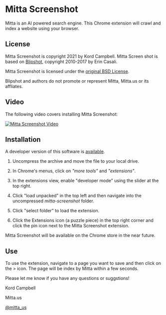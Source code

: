 Mitta Screenshot
================
Mitta is an AI powered search engine. This Chrome extension will crawl and index a website using your browser.

License
-------
Mitta Screenshot is copyright 2021 by Kord Campbell. Mitta Screen shot is based on [Blipshot](https://github.com/folletto/Blipshot), copyright 2010-2017 by Erin Casali. 

Mitta Screenshot is licensed under the [original BSD License](https://github.com/kordless/mitta-screenshot/blob/main/license.txt). 

Blipshot and authors do not promote or represent Mitta, Mitta.us or its affliates.

Video
-----
The following video covers installing Mitta Screenshot:

[![Mitta Screenshot Video](https://img.youtube.com/vi/k1804FaFTdM/0.jpg)](https://www.youtube.com/watch?v=k1804FaFTdM)

Installation
------------
A developer version of this software is [available](https://github.com/kordless/mitta-screenshot/archive/refs/heads/main.zip). 

1. Uncompress the archive and move the file to your local drive.

1. In Chrome's menus, click on *"more tools"* and *"extensions"*. 

1. In the extensions view, enable "developer mode" using the slider at the top right.

1. Click "load unpacked" in the top left and then navigate into the uncompressed *mitta-screenshot* folder.

1. Click "select folder" to load the extension. 

1. Click the Extensions icon (a puzzle piece) in the top right corner and click the pin icon next to the Mitta Screenshot extension.

Mitta Screenshot will be available on the Chrome store in the near future.

Use
---
To use the extension, navigate to a page you want to save and then click on the > icon. The page will be index by Mitta within a few seconds.

Please let me know if you have any questions or suggstions!

Kord Campbell

Mitta.us

[@mitta_us](https://twitter.com/mitta_us)
